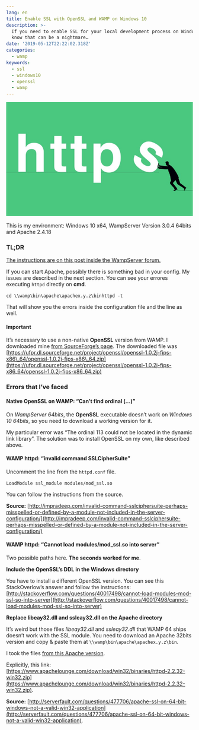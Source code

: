 ```yaml
---
lang: en
title: Enable SSL with OpenSSL and WAMP on Windows 10
description: >-
  If you need to enable SSL for your local development process on Windows, you
  know that can be a nightmare…
date: '2019-05-12T22:22:02.318Z'
categories: 
  - wamp
keywords:
  - ssl
  - windows10
  - openssl
  - wamp
---
```


![](img/0__HC__ouHIX5ypCpxsF.jpg)

This is my environment: Windows 10 x64, WampServer Version 3.0.4 64bits and Apache 2.4.18

### TL;DR

[The instructions are on this post inside the WampServer forum.](http://forum.wampserver.com/read.php?2,137505,137522#msg-137522)

If you can start Apache, possibly there is something bad in your config. My issues are described in the next section. You can see your errores executing `httpd` directly on **cmd**.

```
cd \\wamp\bin\apache\apachex.y.z\binhttpd -t
```

That will show you the errors inside the configuration file and the line as well.

#### Important

It’s necessary to use a non-native **OpenSSL** version from WAMP. I downloaded mine [from SourceForge’s page](https://sourceforge.net/projects/openssl/). The downloaded file was [https://ufpr.dl.sourceforge.net/project/openssl/openssl-1.0.2j-fips-x86\_64/openssl-1.0.2j-fips-x86\_64.zip](https://ufpr.dl.sourceforge.net/project/openssl/openssl-1.0.2j-fips-x86_64/openssl-1.0.2j-fips-x86_64.zip)

### Errors that I’ve faced

#### Native OpenSSL on WAMP: “Can’t find ordinal (…)”

On _WampServer 64bits_, the **OpenSSL** executable doesn’t work on _Windows 10 64bits_, so you need to download a working version for it.

My particular error was “The ordinal 113 could not be located in the dynamic link library”. The solution was to install OpenSSL on my own, like described above.

#### WAMP httpd: “invalid command SSLCipherSuite”

Uncomment the line from the `httpd.conf` file.

```
LoadModule ssl_module modules/mod_ssl.so
```

You can follow the instructions from the source.

**Source:** [http://impradeep.com/invalid-command-sslciphersuite-perhaps-misspelled-or-defined-by-a-module-not-included-in-the-server-configuration/](http://impradeep.com/invalid-command-sslciphersuite-perhaps-misspelled-or-defined-by-a-module-not-included-in-the-server-configuration/)

#### WAMP httpd: “Cannot load modules/mod\_ssl.so into server”

Two possible paths here. **The seconds worked for me**.

**Include the OpenSSL’s DDL in the Windows directory**

You have to install a different OpenSSL version. You can see this StackOverlow’s answer and follow the instructions: [http://stackoverflow.com/questions/40017498/cannot-load-modules-mod-ssl-so-into-server](http://stackoverflow.com/questions/40017498/cannot-load-modules-mod-ssl-so-into-server)

**Replace libeay32.dll and ssleay32.dll on the Apache directory**

It’s weird but those files _libeay32.dll_ and _ssleay32.dll_ that WAMP 64 ships doesn’t work with the SSL module. You need to download an Apache 32bits version and copy & paste them at `\\wamp\bin\apache\apachex.y.z\bin`.

I took the files [from this Apache version](https://www.apachelounge.com/download/win32/).

Explicitly, this link: [https://www.apachelounge.com/download/win32/binaries/httpd-2.2.32-win32.zip](https://www.apachelounge.com/download/win32/binaries/httpd-2.2.32-win32.zip).

**Source:** [http://serverfault.com/questions/477706/apache-ssl-on-64-bit-windows-not-a-valid-win32-application](http://serverfault.com/questions/477706/apache-ssl-on-64-bit-windows-not-a-valid-win32-application).
